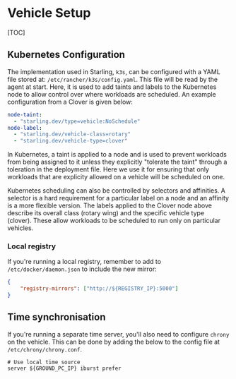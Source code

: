 # Vehicle Setup

[TOC]

## Kubernetes Configuration

The implementation used in Starling, `k3s`, can be configured with a YAML file stored at:
`/etc/rancher/k3s/config.yaml`. This file will be read by the agent at start. Here, it is used to
add taints and labels to the Kubernetes node to allow control over where workloads are scheduled. An
example configuration from a Clover is given below:

```yaml
node-taint:
  - "starling.dev/type=vehicle:NoSchedule"
node-label:
  - "starling.dev/vehicle-class=rotary"
  - "starling.dev/vehicle-type=clover"
```

In Kubernetes, a taint is applied to a node and is used to prevent workloads from being assigned to
it unless they explicitly "tolerate the taint" through a toleration in the deployment file. Here we
use it for ensuring that only workloads that are explicity allowed on a vehicle will be scheduled
on one.

Kubernetes scheduling can also be controlled by selectors and affinities. A selector is a hard
requirement for a particular label on a node and an affinity is a more flexible version. The labels
applied to the Clover node above describe its overall class (rotary wing) and the specific vehicle
type (clover). These allow workloads to be scheduled to run only on particular vehicles.

### Local registry

If you're running a local registry, remember to add to `/etc/docker/daemon.json` to include the new
mirror:
```json
{
    "registry-mirrors": ["http://${REGISTRY_IP}:5000"]
}
```
## Time synchronisation

If you're running a separate time server, you'll also need to configure `chrony` on the vehicle.
This can be done by adding the below to the config file at `/etc/chrony/chrony.conf`.

```
# Use local time source
server ${GROUND_PC_IP} iburst prefer
```
